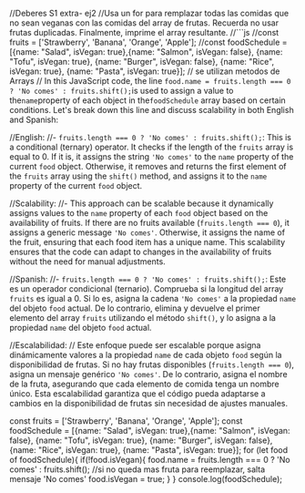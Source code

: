 //Deberes S1 extra- ej2
//Usa un for para remplazar todas las comidas que no sean veganas con las comidas del array de frutas. Recuerda no usar frutas duplicadas. Finalmente, imprime el array resultante.
//```js
//const fruits = ['Strawberry', 'Banana', 'Orange', 'Apple'];
//const foodSchedule = [{name: "Salad", isVegan: true},{name: "Salmon", isVegan: false}, {name: "Tofu", isVegan: true}, {name: "Burger", isVegan: false}, {name: "Rice", isVegan: true}, {name: "Pasta", isVegan: true}];
// se utilizan metodos de Arrays
// In this JavaScript code, the line `food.name = fruits.length === 0 ? 'No comes' : fruits.shift();`is used to assign a value to the`name`property of each object in the`foodSchedule` array based on certain conditions. Let's break down this line and discuss scalability in both English and Spanish:

//English:
//- `fruits.length === 0 ? 'No comes' : fruits.shift();`: This is a conditional (ternary) operator. It checks if the length of the `fruits` array is equal to 0. If it is, it assigns the string `'No comes'` to the `name` property of the current `food` object. Otherwise, it removes and returns the first element of the `fruits` array using the `shift()` method, and assigns it to the `name` property of the current `food` object.

//Scalability:
//- This approach can be scalable because it dynamically assigns values to the `name` property of each `food` object based on the availability of fruits. If there are no fruits available (`fruits.length === 0`), it assigns a generic message `'No comes'`. Otherwise, it assigns the name of the fruit, ensuring that each food item has a unique name. This scalability ensures that the code can adapt to changes in the availability of fruits without the need for manual adjustments.

//Spanish:
//- `fruits.length === 0 ? 'No comes' : fruits.shift();`: Este es un operador condicional (ternario). Comprueba si la longitud del array `fruits` es igual a 0. Si lo es, asigna la cadena `'No comes'` a la propiedad `name` del objeto `food` actual. De lo contrario, elimina y devuelve el primer elemento del array `fruits` utilizando el método `shift()`, y lo asigna a la propiedad `name` del objeto `food` actual.

//Escalabilidad:
// Este enfoque puede ser escalable porque asigna dinámicamente valores a la propiedad `name` de cada objeto `food` según la disponibilidad de frutas. Si no hay frutas disponibles (`fruits.length === 0`), asigna un mensaje genérico `'No comes'`. De lo contrario, asigna el nombre de la fruta, asegurando que cada elemento de comida tenga un nombre único. Esta escalabilidad garantiza que el código pueda adaptarse a cambios en la disponibilidad de frutas sin necesidad de ajustes manuales.

const fruits = ['Strawberry', 'Banana', 'Orange', 'Apple'];
const foodSchedule = [{name: "Salad", isVegan: true},{name: "Salmon", isVegan: false}, {name: "Tofu", isVegan: true}, {name: "Burger", isVegan: false}, {name: "Rice", isVegan: true}, {name: "Pasta", isVegan: true}];
for (let food of foodSchedule){
if(!food.isVegan){
food.name = fruits.length === 0 ? 'No comes' : fruits.shift(); //si no queda mas fruta para reemplazar, salta mensaje 'No comes'
food.isVegan = true;
}
}
console.log(foodSchedule);
